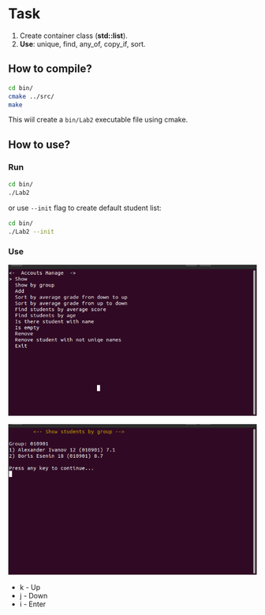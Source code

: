 # Task
1. Create container class (**std::list**).
2. **Use**: unique, find, any_of, copy_if, sort. 

## How to compile?
``` bash
cd bin/
cmake ../src/
make
```
This wiil create a `bin/Lab2` executable file using cmake.

## How to use?
### Run
``` bash
cd bin/
./Lab2
```
or use `--init` flag to create default student list:
``` bash
cd bin/
./Lab2 --init
```

### Use
![Alt text](img/image1.png)

![Alt text](img/image2.png)

- k - Up
- j - Down
- i - Enter